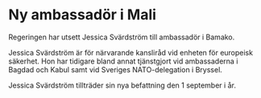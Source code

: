# Ny ambassadör i Mali

Regeringen har utsett Jessica Svärdström till ambassadör i Bamako.

Jessica Svärdström är för närvarande kansliråd vid enheten för europeisk säkerhet. Hon har tidigare bland annat tjänstgjort vid ambassaderna i Bagdad och Kabul samt vid Sveriges NATO\-delegation i Bryssel.

Jessica Svärdström tillträder sin nya befattning den 1 september i år.
